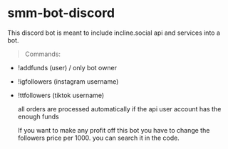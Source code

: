 # smm-bot-discord


This discord bot is meant to include incline.social api and services into a bot.

> Commands:

- !addfunds (user) / only bot owner
- !igfollowers (instagram username)
- !ttfollowers (tiktok username)

  all orders are processed automatically if the api user account has the enough funds


  If you want to make any profit off this bot you have to change the followers price per 1000. you can search it in the code.
